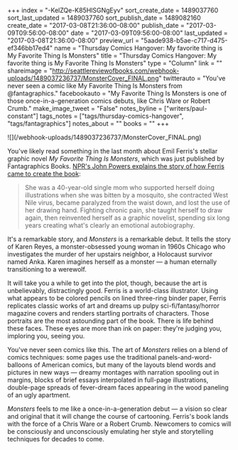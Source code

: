 +++
index = "-KelZQe-K85HlSGNgEyv"
sort_create_date = 1489037760
sort_last_updated = 1489037760
sort_publish_date = 1489082160
create_date = "2017-03-08T21:36:00-08:00"
publish_date = "2017-03-09T09:56:00-08:00"
date = "2017-03-09T09:56:00-08:00"
last_updated = "2017-03-08T21:36:00-08:00"
preview_url = "5aade938-b5ae-c717-d475-ef346bb17ed4"
name = "Thursday Comics Hangover: My favorite thing is My Favorite Thing Is Monsters"
title = "Thursday Comics Hangover: My favorite thing is My Favorite Thing Is Monsters"
type = "Column"
link = ""
shareimage = "http://seattlereviewofbooks.com/webhook-uploads/1489037236737/MonsterCover_FINAL.png"
twitterauto = "You've never seen a comic like My Favorite Thing Is Monsters from @fantagraphics."
facebookauto = "My Favorite Thing Is Monsters is one of those once-in-a-generation comics debuts, like Chris Ware or Robert Crumb."
make_image_tweet = "False"
notes_byline = ["writers/paul-constant"]
tags_notes = ["tags/thursday-comics-hangover", "tags/fantagraphics"]
notes_about = ""
books = ""
+++
<p class="image">![](/webhook-uploads/1489037236737/MonsterCover_FINAL.png)</p>

You've likely read something in the last month about Emil Ferris's stellar graphic novel *My Favorite Thing Is Monsters*, which was just published by Fantagraphics Books. [NPR's John Powers explains the story of how Ferris came to create the book](http://www.npr.org/2017/02/22/516643494/my-favorite-thing-is-monsters-is-a-dazzling-graphic-novel-tour-de-force):

<blockquote> She was a 40-year-old single mom who supported herself doing illustrations when she was bitten by a mosquito, she contracted West Nile virus, became paralyzed from the waist down, and lost the use of her drawing hand. Fighting chronic pain, she taught herself to draw again, then reinvented herself as a graphic novelist, spending six long years creating what's clearly an emotional autobiography.</blockquote>

It's a remarkable story, and *Monsters* is a remarkable debut. It tells the story of Karen Reyes, a monster-obsessed young woman in 1960s Chicago who investigates the murder of her upstairs neighbor, a Holocaust survivor named Anka. Karen imagines herself as a monster — a human eternally transitioning to a werewolf.

It will take you a while to get into the plot, though, because the art is unbelievably, distractingly good. Ferris is a world-class illustrator. Using what appears to be colored pencils on lined three-ring binder paper, Ferris replicates classic works of art and dreams up pulpy sci-fi/fantasy/horror magazine covers and renders startling portraits of characters. Those portraits are the most astounding part of the book. There is life behind these faces. These eyes are more than ink on paper: they're judging you, imploring you, seeing you.

You've never seen comics like this. The art of *Monsters* relies on a blend of comics techniques: some pages use the traditional panels-and-word-balloons of American comics, but many of the layouts blend words and pictures in new ways — dreamy montages with narration spooling out in margins, blocks of brief essays interpolated in full-page illustrations, double-page spreads of fever-dream faces appearing in the wood paneling of an ugly apartment.

*Monsters* feels to me like a once-in-a-generation debut — a vision so clear and original that it will change the course of cartooning. Ferris's book lands with the force of a Chris Ware or a Robert Crumb. Newcomers to comics will be consciously and unconsciously emulating her style and storytelling techniques for decades to come. 